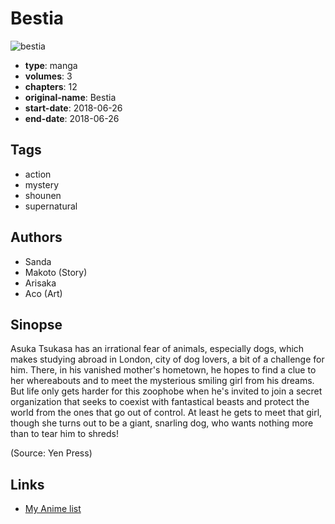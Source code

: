 # Bestia

![bestia](https://cdn.myanimelist.net/images/manga/2/232608.jpg)

-   **type**: manga
-   **volumes**: 3
-   **chapters**: 12
-   **original-name**: Bestia
-   **start-date**: 2018-06-26
-   **end-date**: 2018-06-26

## Tags

-   action
-   mystery
-   shounen
-   supernatural

## Authors

-   Sanda
-   Makoto (Story)
-   Arisaka
-   Aco (Art)

## Sinopse

Asuka Tsukasa has an irrational fear of animals, especially dogs, which makes studying abroad in London, city of dog lovers, a bit of a challenge for him. There, in his vanished mother's hometown, he hopes to find a clue to her whereabouts and to meet the mysterious smiling girl from his dreams. But life only gets harder for this zoophobe when he's invited to join a secret organization that seeks to coexist with fantastical beasts and protect the world from the ones that go out of control. At least he gets to meet that girl, though she turns out to be a giant, snarling dog, who wants nothing more than to tear him to shreds!

(Source: Yen Press)

## Links

-   [My Anime list](https://myanimelist.net/manga/128275/Bestia)
